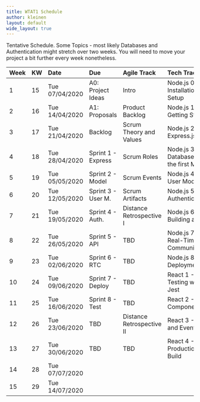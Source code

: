 ```yaml
---
title: WTAT1 Schedule
author: kleinen
layout: default
wide_layout: true
---
```

Tentative Schedule. Some Topics - most likely Databases and Authentication might stretch over two weeks.
You will need to move your project a bit further every week nonetheless.

| Week | KW | Date           | Due                | Agile Track               | Tech Track                               |
|:-----|:---|:---------------|:-------------------|:--------------------------|:-----------------------------------------|
| 1    | 15 | Tue 07/04/2020 | A0: Project Ideas  | Intro                     | Node.js 0 - Installation and Setup       |
| 2    | 16 | Tue 14/04/2020 | A1: Proposals      | Product Backlog           | Node.js 1 - Getting Started              |
| 3    | 17 | Tue 21/04/2020 | Backlog            | Scrum Theory and Values   | Node.js 2 - Express.js                   |
| 4    | 18 | Tue 28/04/2020 | Sprint 1 - Express | Scrum Roles               | Node.js 3 - Database and the first Model |
| 5    | 19 | Tue 05/05/2020 | Sprint 2 - Model   | Scrum Events              | Node.js 4 - User Model                   |
| 6    | 20 | Tue 12/05/2020 | Sprint 3 - User M. | Scrum Artifacts           | Node.js 5 - Authentication               |
| 7    | 21 | Tue 19/05/2020 | Sprint 4 - Auth.   | Distance Retrospective I  | Node.js 6 - Building an API              |
| 8    | 22 | Tue 26/05/2020 | Sprint 5 - API     | TBD                       | Node.js 7 - Real-Time Communication      |
| 9    | 23 | Tue 02/06/2020 | Sprint 6 - RTC     | TBD                       | Node.js 8 - Deployment                   |
| 10   | 24 | Tue 09/06/2020 | Sprint 7 - Deploy  | TBD                       | React 1 - Testing with Jest              |
| 11   | 25 | Tue 16/06/2020 | Sprint 8 - Test    | TBD                       | React 2 - Components                     |
| 12   | 26 | Tue 23/06/2020 | TBD                | Distance Retrospective II | React 3 - State and Events               |
| 13   | 27 | Tue 30/06/2020 | TBD                | TBD                       | React 4 - Production Build               |
| 14   | 28 | Tue 07/07/2020 |                    |                           |                                          |
| 15   | 29 | Tue 14/07/2020 |                    |                           |                                          |

